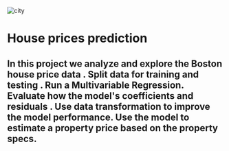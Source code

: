  ![city](https://github.com/giannisyp/House_prices_prediction/assets/119696474/9cd66a60-430b-4dd2-a4de-b3afa217f32c)
 
# House prices prediction

## In this project we analyze and explore the Boston house price data . Split data for training and testing . Run a Multivariable Regression. Evaluate how the model's coefficients and residuals . Use data transformation to improve the model performance. Use the model to estimate a property price based on the property specs.








 

 
